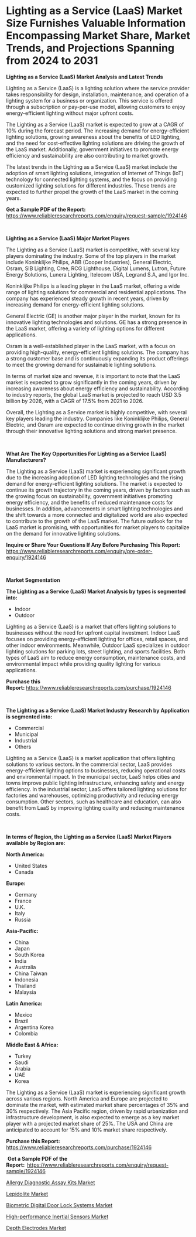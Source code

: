 <p><h1>Lighting as a Service (LaaS) Market Size Furnishes Valuable Information Encompassing Market Share, Market Trends, and Projections Spanning from 2024 to 2031</h1></p><p><strong>Lighting as a Service (LaaS) Market Analysis and Latest Trends</strong></p>
<p><p>Lighting as a Service (LaaS) is a lighting solution where the service provider takes responsibility for design, installation, maintenance, and operation of a lighting system for a business or organization. This service is offered through a subscription or pay-per-use model, allowing customers to enjoy energy-efficient lighting without major upfront costs.</p><p>The Lighting as a Service (LaaS) market is expected to grow at a CAGR of 10% during the forecast period. The increasing demand for energy-efficient lighting solutions, growing awareness about the benefits of LED lighting, and the need for cost-effective lighting solutions are driving the growth of the LaaS market. Additionally, government initiatives to promote energy efficiency and sustainability are also contributing to market growth.</p><p>The latest trends in the Lighting as a Service (LaaS) market include the adoption of smart lighting solutions, integration of Internet of Things (IoT) technology for connected lighting systems, and the focus on providing customized lighting solutions for different industries. These trends are expected to further propel the growth of the LaaS market in the coming years.</p></p>
<p><strong>Get a Sample PDF of the Report:&nbsp;</strong> <a href="https://www.reliableresearchreports.com/enquiry/request-sample/1924146">https://www.reliableresearchreports.com/enquiry/request-sample/1924146</a></p>
<p>&nbsp;</p>
<p><strong>Lighting as a Service (LaaS) Major Market Players</strong></p>
<p><p>The Lighting as a Service (LaaS) market is competitive, with several key players dominating the industry. Some of the top players in the market include Koninklijke Philips, ABB (Cooper Industries), General Electric, Osram, SIB Lighting, Cree, RCG Lighthouse, Digital Lumens, Lutron, Future Energy Solutions, Lunera Lighting, Itelecom USA, Legrand S.A, and Igor Inc.</p><p>Koninklijke Philips is a leading player in the LaaS market, offering a wide range of lighting solutions for commercial and residential applications. The company has experienced steady growth in recent years, driven by increasing demand for energy-efficient lighting solutions.</p><p>General Electric (GE) is another major player in the market, known for its innovative lighting technologies and solutions. GE has a strong presence in the LaaS market, offering a variety of lighting options for different applications.</p><p>Osram is a well-established player in the LaaS market, with a focus on providing high-quality, energy-efficient lighting solutions. The company has a strong customer base and is continuously expanding its product offerings to meet the growing demand for sustainable lighting solutions.</p><p>In terms of market size and revenue, it is important to note that the LaaS market is expected to grow significantly in the coming years, driven by increasing awareness about energy efficiency and sustainability. According to industry reports, the global LaaS market is projected to reach USD 3.5 billion by 2026, with a CAGR of 17.5% from 2021 to 2026.</p><p>Overall, the Lighting as a Service market is highly competitive, with several key players leading the industry. Companies like Koninklijke Philips, General Electric, and Osram are expected to continue driving growth in the market through their innovative lighting solutions and strong market presence.</p></p>
<p>&nbsp;</p>
<p><strong>What Are The Key Opportunities For Lighting as a Service (LaaS) Manufacturers?</strong></p>
<p><p>The Lighting as a Service (LaaS) market is experiencing significant growth due to the increasing adoption of LED lighting technologies and the rising demand for energy-efficient lighting solutions. The market is expected to continue its growth trajectory in the coming years, driven by factors such as the growing focus on sustainability, government initiatives promoting energy efficiency, and the benefits of reduced maintenance costs for businesses. In addition, advancements in smart lighting technologies and the shift towards a more connected and digitalized world are also expected to contribute to the growth of the LaaS market. The future outlook for the LaaS market is promising, with opportunities for market players to capitalize on the demand for innovative lighting solutions.</p></p>
<p><strong>Inquire or Share Your Questions If Any Before Purchasing This Report:</strong> <a href="https://www.reliableresearchreports.com/enquiry/pre-order-enquiry/1924146">https://www.reliableresearchreports.com/enquiry/pre-order-enquiry/1924146</a></p>
<p>&nbsp;</p>
<p><strong>Market Segmentation</strong></p>
<p><strong>The Lighting as a Service (LaaS) Market Analysis by types is segmented into:</strong></p>
<p><ul><li>Indoor</li><li>Outdoor</li></ul></p>
<p><p>Lighting as a Service (LaaS) is a market that offers lighting solutions to businesses without the need for upfront capital investment. Indoor LaaS focuses on providing energy-efficient lighting for offices, retail spaces, and other indoor environments. Meanwhile, Outdoor LaaS specializes in outdoor lighting solutions for parking lots, street lighting, and sports facilities. Both types of LaaS aim to reduce energy consumption, maintenance costs, and environmental impact while providing quality lighting for various applications.</p></p>
<p><strong>Purchase this Report:&nbsp;</strong><a href="https://www.reliableresearchreports.com/purchase/1924146">https://www.reliableresearchreports.com/purchase/1924146</a></p>
<p>&nbsp;</p>
<p><strong>The Lighting as a Service (LaaS) Market Industry Research by Application is segmented into:</strong></p>
<p><ul><li>Commercial</li><li>Municipal</li><li>Industrial</li><li>Others</li></ul></p>
<p><p>Lighting as a Service (LaaS) is a market application that offers lighting solutions to various sectors. In the commercial sector, LaaS provides energy-efficient lighting options to businesses, reducing operational costs and environmental impact. In the municipal sector, LaaS helps cities and towns improve public lighting infrastructure, enhancing safety and energy efficiency. In the industrial sector, LaaS offers tailored lighting solutions for factories and warehouses, optimizing productivity and reducing energy consumption. Other sectors, such as healthcare and education, can also benefit from LaaS by improving lighting quality and reducing maintenance costs.</p></p>
<p>&nbsp;</p>
<p><strong>In terms of Region, the Lighting as a Service (LaaS) Market Players available by Region are:</strong></p>
<p>
    <p> <strong> North America: </strong>
        <ul>
            <li>United States</li>
            <li>Canada</li>
        </ul>
        </p> 
    <p> <strong> Europe: </strong>
        <ul>
            <li>Germany</li>
            <li>France</li>
            <li>U.K.</li>
            <li>Italy</li>
            <li>Russia</li>
        </ul>
        </p> 
    <p> <strong> Asia-Pacific: </strong>
        <ul>
            <li>China</li>
            <li>Japan</li>
            <li>South Korea</li>
            <li>India</li>
            <li>Australia</li>
            <li>China Taiwan</li>
            <li>Indonesia</li>
            <li>Thailand</li>
            <li>Malaysia</li>
        </ul>
        </p> 
    <p> <strong> Latin America: </strong>
        <ul>
            <li>Mexico</li>
            <li>Brazil</li>
            <li>Argentina Korea</li>
            <li>Colombia</li>
        </ul>
        </p> 
    <p> <strong> Middle East & Africa: </strong>
        <ul>
            <li>Turkey</li>
            <li>Saudi</li>
            <li>Arabia</li>
            <li>UAE</li>
            <li>Korea</li>
        </ul>
    </p>
    </p>
<p><p>The Lighting as a Service (LaaS) market is experiencing significant growth across various regions. North America and Europe are projected to dominate the market, with estimated market share percentages of 35% and 30% respectively. The Asia Pacific region, driven by rapid urbanization and infrastructure development, is also expected to emerge as a key market player with a projected market share of 25%. The USA and China are anticipated to account for 15% and 10% market share respectively.</p></p>
<p><strong>Purchase this Report: </strong><a href="https://www.reliableresearchreports.com/purchase/1924146">https://www.reliableresearchreports.com/purchase/1924146</a></p>
<p>&nbsp;<strong>Get a Sample PDF of the Report:&nbsp;&nbsp;</strong><a href="https://www.reliableresearchreports.com/enquiry/request-sample/1924146">https://www.reliableresearchreports.com/enquiry/request-sample/1924146</a></p>
<p><strong></strong></p>
<p><p><a href="https://valiant-lunge-8fe.notion.site/Allergy-Diagnostic-Assay-Kits-Market-Analysis-Examines-its-Scope-on-Growth-Opportunities-and-Foreca-94110d3007c14d6c95f88771b6ae4fb8">Allergy Diagnostic Assay Kits Market</a></p><p><a href="https://view.publitas.com/reportprime-1/lepidolite-market-size-global-industry-overview-market-segmentation-and-forecast-2024-to-2031/">Lepidolite Market</a></p><p><a href="https://artistic-helicopter-ca9.notion.site/Biometric-Digital-Door-Lock-Systems-Market-Dynamics-2024-2031-Also-about-Its-Market-Trends-Project-59ddac6025c24e2fabc8fb9645eeb518">Biometric Digital Door Lock Systems Market</a></p><p><a href="https://picayune-night-cbd.notion.site/High-performance-Inertial-Sensors-Market-Dynamics-2024-2031-Also-about-Its-Market-Trends-Projectio-89f6d5f5707f47dbbaf32cb8be3ef519">High-performance Inertial Sensors Market</a></p><p><a href="https://view.publitas.com/reportprime-1/depth-electrodes-market-challenges-opportunities-and-growth-drivers-and-major-market-players-forecasted-for-period-from-2024-2031/">Depth Electrodes Market</a></p></p>